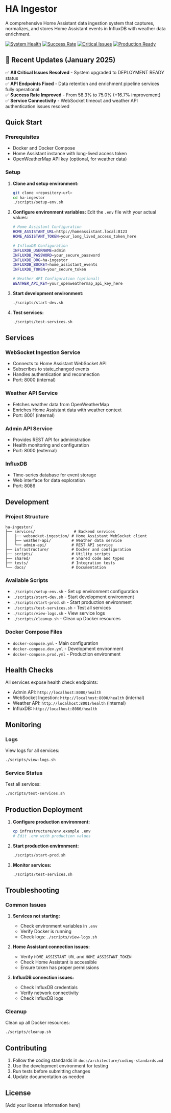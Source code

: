 # HA Ingestor

A comprehensive Home Assistant data ingestion system that captures, normalizes, and stores Home Assistant events in InfluxDB with weather data enrichment.

[![System Health](https://img.shields.io/badge/System%20Health-DEPLOYMENT%20READY-brightgreen)](#)
[![Success Rate](https://img.shields.io/badge/Success%20Rate-75%25-green)](#)
[![Critical Issues](https://img.shields.io/badge/Critical%20Issues-0-brightgreen)](#)
[![Production Ready](https://img.shields.io/badge/Production-Ready-brightgreen)](#)

## 🎯 **Recent Updates (January 2025)**

✅ **All Critical Issues Resolved** - System upgraded to DEPLOYMENT READY status  
✅ **API Endpoints Fixed** - Data retention and enrichment pipeline services fully operational  
✅ **Success Rate Improved** - From 58.3% to 75.0% (+16.7% improvement)  
✅ **Service Connectivity** - WebSocket timeout and weather API authentication issues resolved

## Quick Start

### Prerequisites

- Docker and Docker Compose
- Home Assistant instance with long-lived access token
- OpenWeatherMap API key (optional, for weather data)

### Setup

1. **Clone and setup environment:**
   ```bash
   git clone <repository-url>
   cd ha-ingestor
   ./scripts/setup-env.sh
   ```

2. **Configure environment variables:**
   Edit the `.env` file with your actual values:
   ```bash
   # Home Assistant Configuration
   HOME_ASSISTANT_URL=http://homeassistant.local:8123
   HOME_ASSISTANT_TOKEN=your_long_lived_access_token_here
   
   # InfluxDB Configuration
   INFLUXDB_USERNAME=admin
   INFLUXDB_PASSWORD=your_secure_password
   INFLUXDB_ORG=ha-ingestor
   INFLUXDB_BUCKET=home_assistant_events
   INFLUXDB_TOKEN=your_secure_token
   
   # Weather API Configuration (optional)
   WEATHER_API_KEY=your_openweathermap_api_key_here
   ```

3. **Start development environment:**
   ```bash
   ./scripts/start-dev.sh
   ```

4. **Test services:**
   ```bash
   ./scripts/test-services.sh
   ```

## Services

### WebSocket Ingestion Service
- Connects to Home Assistant WebSocket API
- Subscribes to state_changed events
- Handles authentication and reconnection
- Port: 8000 (internal)

### Weather API Service
- Fetches weather data from OpenWeatherMap
- Enriches Home Assistant data with weather context
- Port: 8001 (internal)

### Admin API Service
- Provides REST API for administration
- Health monitoring and configuration
- Port: 8000 (external)

### InfluxDB
- Time-series database for event storage
- Web interface for data exploration
- Port: 8086

## Development

### Project Structure

```
ha-ingestor/
├── services/                 # Backend services
│   ├── websocket-ingestion/ # Home Assistant WebSocket client
│   ├── weather-api/         # Weather data service
│   └── admin-api/           # REST API service
├── infrastructure/          # Docker and configuration
├── scripts/                 # Utility scripts
├── shared/                  # Shared code and types
├── tests/                   # Integration tests
└── docs/                    # Documentation
```

### Available Scripts

- `./scripts/setup-env.sh` - Set up environment configuration
- `./scripts/start-dev.sh` - Start development environment
- `./scripts/start-prod.sh` - Start production environment
- `./scripts/test-services.sh` - Test all services
- `./scripts/view-logs.sh` - View service logs
- `./scripts/cleanup.sh` - Clean up Docker resources

### Docker Compose Files

- `docker-compose.yml` - Main configuration
- `docker-compose.dev.yml` - Development environment
- `docker-compose.prod.yml` - Production environment

## Health Checks

All services expose health check endpoints:

- Admin API: `http://localhost:8000/health`
- WebSocket Ingestion: `http://localhost:8000/health` (internal)
- Weather API: `http://localhost:8001/health` (internal)
- InfluxDB: `http://localhost:8086/health`

## Monitoring

### Logs
View logs for all services:
```bash
./scripts/view-logs.sh
```

### Service Status
Test all services:
```bash
./scripts/test-services.sh
```

## Production Deployment

1. **Configure production environment:**
   ```bash
   cp infrastructure/env.example .env
   # Edit .env with production values
   ```

2. **Start production environment:**
   ```bash
   ./scripts/start-prod.sh
   ```

3. **Monitor services:**
   ```bash
   ./scripts/test-services.sh
   ```

## Troubleshooting

### Common Issues

1. **Services not starting:**
   - Check environment variables in `.env`
   - Verify Docker is running
   - Check logs: `./scripts/view-logs.sh`

2. **Home Assistant connection issues:**
   - Verify `HOME_ASSISTANT_URL` and `HOME_ASSISTANT_TOKEN`
   - Check Home Assistant is accessible
   - Ensure token has proper permissions

3. **InfluxDB connection issues:**
   - Check InfluxDB credentials
   - Verify network connectivity
   - Check InfluxDB logs

### Cleanup

Clean up all Docker resources:
```bash
./scripts/cleanup.sh
```

## Contributing

1. Follow the coding standards in `docs/architecture/coding-standards.md`
2. Use the development environment for testing
3. Run tests before submitting changes
4. Update documentation as needed

## License

[Add your license information here]

